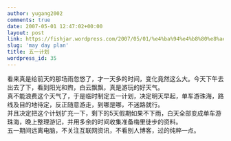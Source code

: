 ```yaml
---
author: yugang2002
comments: true
date: 2007-05-01 12:47:02+00:00
layout: post
link: https://fishjar.wordpress.com/2007/05/01/%e4%ba%94%e4%b8%80%e8%ae%a1%e5%88%92/
slug: 'may day plan'
title: 五一计划
wordpress_id: 35
---
```


看来真是给前天的那场雨忽悠了，才一天多的时间，变化竟然这么大。今天下午去出去了下，看到阳光和煦，白云飘飘，真是游玩的好天气。  
真不能浪费这个天气了，于是临时制定五一计划，决定明天早起，单车游珠海，路线及目的地待定，反正随意游走，到哪是哪，不迷路就行。  
并且决定把这个计划扩充一下，剩下的5天假期如果不下雨，白天全部变成单车游珠海，晚上整理游记，并用多余的时间收集准备梅里徒步的资料。  
五一期间远离电脑，不关注互联网资讯，不看别人博客，过的纯粹一点。
  

